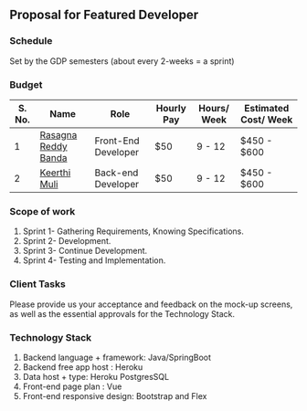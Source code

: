 ## Proposal for Featured Developer
### Schedule
Set by the GDP semesters (about every 2-weeks = a sprint)
### Budget
| S. No. | Name                                                            | Role              | Hourly Pay                | Hours/ Week | Estimated Cost/ Week |
|------|--------------------------------------------------------------------|--------------------|------------------------| ------------- | ---------- |
| 1    | [Rasagna Reddy Banda](https://github.com/Rasagna0409/)           | Front-End Developer  | $50 |   9 - 12 |  $450 - $600 |
| 2    | [Keerthi Muli](https://github.com/KeerthiMuli/)                   | Back-end Developer | $50 | 9 - 12 | $450 - $600 |

### Scope of work
<ol>
  <li>Sprint 1- Gathering Requirements, Knowing Specifications.</li>
  <li>Sprint 2- Development.</li>
  <li>Sprint 3- Continue Development.</li>
  <li>Sprint 4- Testing and Implementation.</li>
  </ol>
  
### Client Tasks
Please provide us your acceptance and feedback on the mock-up screens, as well as the essential approvals for the Technology Stack.

### Technology Stack
<ol>
  <li> Backend language + framework: Java/SpringBoot </li>
  <li> Backend free app host : Heroku </li>
  <li> Data host + type: Heroku PostgresSQL </li>
  <li> Front-end page plan : Vue </li>
  <li> Front-end responsive design: Bootstrap and Flex </li>
  </ol>

